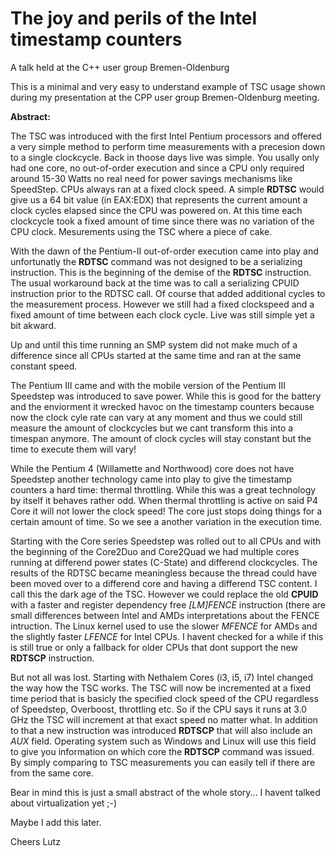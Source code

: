 # The joy and perils of the Intel timestamp counters

A talk held at the C++ user group Bremen-Oldenburg

This is a minimal and very easy to understand example of TSC usage shown during my presentation at the CPP user group Bremen-Oldenburg meeting.


**Abstract:**

The TSC was introduced with the first Intel Pentium processors and offered a very simple method to perform time measurements with a precesion down to a single clockcycle. Back in thoose days live was simple. You usally only had one core, no out-of-order execution and since a CPU only required around 15-30 Watts no real need for power savings mechanisms like SpeedStep. CPUs always ran at a fixed clock speed. A simple **RDTSC** would give us a 64 bit value (in EAX:EDX) that represents the current amount a clock cycles elapsed since the CPU was powered on. At this time each clockcycle took a fixed amount of time since there was no variation of the CPU clock. Mesurements using the TSC where a piece of cake.

With the dawn of the Pentium-II out-of-order execution came into play and unfortunatly the **RDTSC** command was not designed to be a serializing instruction. This is the beginning of the demise of the **RDTSC** instruction. The usual workaround back at the time was to call a serializing CPUID instruction prior to the RDTSC call. Of course that added additional cycles to the measurement process. However we still had a fixed clockspeed and a fixed amount of time between each clock cycle. Live was still simple yet a bit akward.

Up and until this time running an SMP system did not make much of a difference since all CPUs started at the same time and ran at the same constant speed.

The Pentium III came and with the mobile version of the Pentium III Speedstep was introduced to save power. While this is good for the battery and the enviorment it wrecked havoc on the timestamp counters because now the clock cyle rate can vary at any moment and thus we could still measure the amount of clockcycles but we cant transform this into a timespan anymore. The amount of clock cycles will stay constant but the time to execute them will vary!

While the Pentium 4 (Willamette and Northwood) core does not have Speedstep another technology came into play to give the timestamp counters a hard time: thermal throttling. While this was a great technology by itself it behaves rather odd. When thermal throttling is active on said P4 Core it will not lower the clock speed! The core just stops doing things for a certain amount of time. So we see a another variation in the execution time.

Starting with the Core series Speedstep was rolled out to all CPUs and with the beginning of the Core2Duo and Core2Quad we had multiple cores running at differend power states (C-State) and differend clockcycles. The results of the RDTSC became meaningless because the thread could have been moved over to a differend core and having a differend TSC content. I call this the dark age of the TSC. However we could replace the old **CPUID** with a faster and register dependency free *[LM]FENCE* instruction (there are small differences between Intel and AMDs interpretations about the FENCE intruction. The Linux kernel used to use the slower *MFENCE* for AMDs and the slightly faster *LFENCE* for Intel CPUs. I havent checked for a while if this is still true or only a fallback for older CPUs that dont support the new **RDTSCP** instruction.

But not all was lost. Starting with Nethalem Cores (i3, i5, i7) Intel changed the way how the TSC works. The TSC will now be incremented at a fixed time period that is basicly the specified clock speed of the CPU regardless of Speedstep, Overboost, throttling etc. So if the CPU says it runs at 3.0 GHz the TSC will increment at that exact speed no matter what. In addition to that a new instruction was introduced **RDTSCP** that will also include an *AUX* field. Operating system such as Windows and Linux will use this field to give you information on which core the **RDTSCP** command was issued. By simply comparing to TSC measurements you can easily tell if there are from the same core.

Bear in mind this is just a small abstract of the whole story... I havent talked about virtualization yet ;-)

Maybe I add this later.

Cheers 
Lutz

